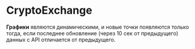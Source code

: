 # CryptoExchange
**Графики** являются динамическими, и новые точки появляются только тогда, 
если последнее обновление (через 10 сек от предыдущего) данных с API
отличается от предыдущего. 
